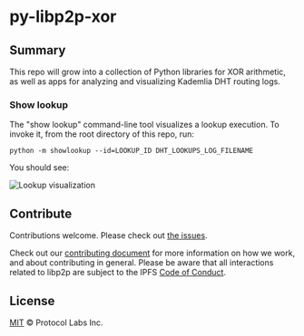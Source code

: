 # py-libp2p-xor

## Summary

This repo will grow into a collection of Python libraries for XOR arithmetic, as well as
apps for analyzing and visualizing Kademlia DHT routing logs.

### Show lookup

The "show lookup" command-line tool visualizes a lookup execution. To invoke it,
from the root directory of this repo, run:

    python -m showlookup --id=LOOKUP_ID DHT_LOOKUPS_LOG_FILENAME

You should see:

![Lookup visualization](https://raw.githubusercontent.com/libp2p/py-libp2p-xor/master/assets/lookup_sample.png)

## Contribute

Contributions welcome. Please check out [the issues](https://github.com/libp2p/go-libp2p-xor/issues).

Check out our [contributing document](https://github.com/libp2p/community/blob/master/CONTRIBUTE.md) for more information on how we work, and about contributing in general. Please be aware that all interactions related to libp2p are subject to the IPFS [Code of Conduct](https://github.com/ipfs/community/blob/master/code-of-conduct.md).

## License

[MIT](LICENSE) © Protocol Labs Inc.
